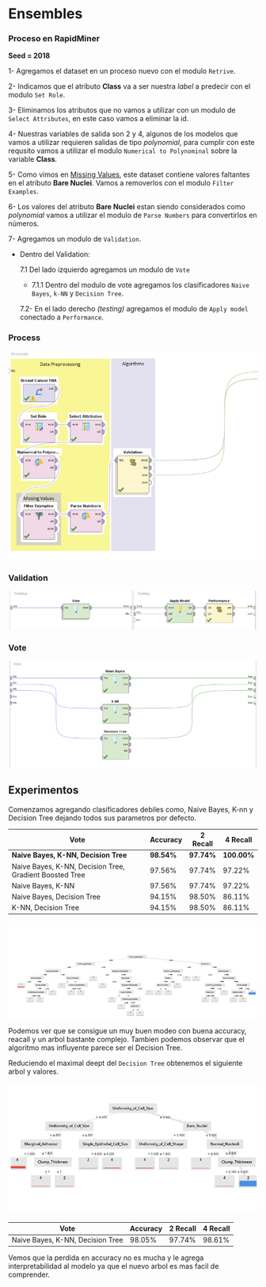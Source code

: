 # Ensembles


### Proceso en RapidMiner

__Seed = 2018__

1- Agregamos el dataset en un proceso nuevo con el modulo `Retrive`.

2- Indicamos que el atributo **Class** va a ser nuestra _label_ a predecir con el modulo `Set Role`.

3- Eliminamos los atributos que no vamos a utilizar con un modulo de `Select Attributes`, en este caso vamos a eliminar la id.

4- Nuestras variables de salida son 2 y 4, algunos de los modelos que vamos a utilizar requieren salidas de tipo _polynomial_, para cumplir con este requsito vamos a utilizar el modulo `Numerical to Polynominal` sobre la variable **Class**.

5- Como vimos en [Missing Values](./), este dataset contiene valores faltantes en el atributo **Bare Nuclei**. Vamos a removerlos con el modulo `Filter Examples`.

6- Los valores del atributo **Bare Nuclei** estan siendo considerados como _polynomial_ vamos a utilizar el modulo de `Parse Numbers` para convertirlos en números.

7- Agregamos un modulo de `Validation`.

* Dentro del Validation:
  
  7.1 Del lado izquierdo agregamos un modulo de `Vote`
  
  *  7.1.1 Dentro del modulo de vote agregamos los clasificadores `Naive Bayes`, `k-NN` y `Decision Tree`.

  7.2- En el lado derecho _(testing)_ agregamos el modulo de `Apply model` conectado a `Performance`.


### Process

![](./img/17_ensambles_rm.PNG)

### Validation

![](./img/17_ensambles_rm2.PNG)

### Vote

![](./img/17_ensambles_rm3.PNG)

## Experimentos

Comenzamos agregando clasificadores debiles como, Naive Bayes, K-nn y Decision Tree dejando todos sus parametros por defecto.

| Vote  | Accuracy         | 2 Recall | 4 Recall |
|----| ---------------- | -------- | -------- |
| **Naive Bayes, K-NN, Decision Tree** |  **98.54%** |  **97.74%**  |  **100.00%**  |
| Naive Bayes, K-NN, Decision Tree, Gradient Boosted Tree | 97.56% |  97.74%  |  97.22%  |
| Naive Bayes, K-NN | 97.56% |  97.74%  |  97.22%  |
| Naive Bayes, Decision Tree | 94.15% |  98.50%  |  86.11%  |
| K-NN, Decision Tree | 94.15% |  98.50%  |  86.11%  |

![](./img/17_ensambles_rm_tree.PNG)

Podemos ver que se consigue un muy buen modeo con buena accuracy, reacall y un arbol bastante complejo. Tambien podemos observar que el algoritmo mas influyente parece ser el Decision Tree.

Reduciendo el maximal deept del  `Decision Tree` obtenemos el siguiente arbol y valores.

![](./img/17_ensambles_rm_tree2.PNG)

| Vote  | Accuracy         | 2 Recall | 4 Recall |
|----| ---------------- | -------- | -------- |
| Naive Bayes, K-NN, Decision Tree |  98.05% |  97.74% | 98.61%  |

Vemos que la perdida en accuracy no es mucha y le agrega interpretabilidad al modelo ya que el nuevo arbol es mas facil de comprender.
